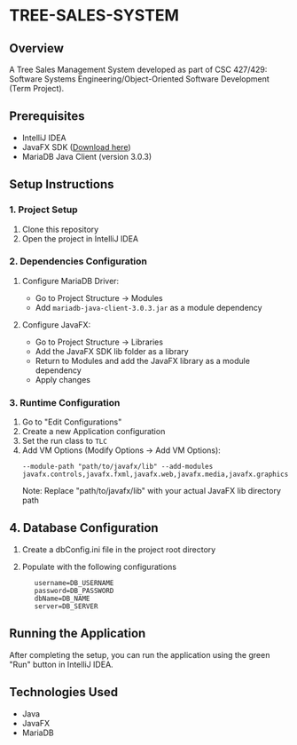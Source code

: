 # TREE-SALES-SYSTEM

## Overview
A Tree Sales Management System developed as part of CSC 427/429: Software Systems Engineering/Object-Oriented Software Development (Term Project).

## Prerequisites
- IntelliJ IDEA
- JavaFX SDK ([Download here](https://gluonhq.com/products/javafx/))
- MariaDB Java Client (version 3.0.3)

## Setup Instructions

### 1. Project Setup
1. Clone this repository
2. Open the project in IntelliJ IDEA

### 2. Dependencies Configuration
1. Configure MariaDB Driver:
   - Go to Project Structure → Modules
   - Add `mariadb-java-client-3.0.3.jar` as a module dependency

2. Configure JavaFX:
   - Go to Project Structure → Libraries
   - Add the JavaFX SDK lib folder as a library
   - Return to Modules and add the JavaFX library as a module dependency
   - Apply changes

### 3. Runtime Configuration
1. Go to "Edit Configurations"
2. Create a new Application configuration
3. Set the run class to `TLC`
4. Add VM Options (Modify Options → Add VM Options):
   ```
   --module-path "path/to/javafx/lib" --add-modules javafx.controls,javafx.fxml,javafx.web,javafx.media,javafx.graphics,javafx.base
   ```
   Note: Replace "path/to/javafx/lib" with your actual JavaFX lib directory path

## 4. Database Configuration
1. Create a dbConfig.ini file in the project root directory
2. Populate with the following configurations

   ```
      username=DB_USERNAME
      password=DB_PASSWORD
      dbName=DB_NAME
      server=DB_SERVER
   ```

## Running the Application
After completing the setup, you can run the application using the green "Run" button in IntelliJ IDEA.

## Technologies Used
- Java
- JavaFX
- MariaDB



